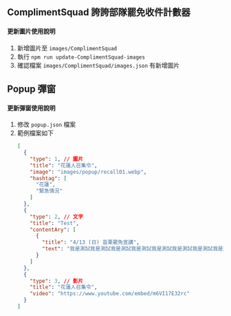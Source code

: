 ## ComplimentSquad 誇誇部隊罷免收件計數器
#### 更新圖片使用說明
1. 新增圖片至 `images/ComplimentSquad`
2. 執行 `npm run update-ComplimentSquad-images`
3. 確認檔案 `images/ComplimentSquad/images.json` 有新增圖片

## Popup 彈窗
#### 更新彈窗使用說明
1. 修改 `popup.json` 檔案
2. 範例檔案如下
    ```json
    [
      {
        "type": 1, // 圖片
        "title": "花蓮人召集令",
        "image": "images/popup/recall01.webp",
        "hashtag": [
          "花蓮",
          "緊急情況"
        ]
      },
      {
        "type": 2, // 文字
        "title": "Test",
        "contentAry": [
          {
            "title": "4/13 (日) 苗栗罷免宣講",
            "text": "我是測試我是測試我是測試我是測試我是測試我是測試我是測試我是測試我是測試我是測試我是測試我是測試我是測試"
          }
        ]
      },
      {
        "type": 3, // 影片
        "title": "花蓮人召集令",
        "video": "https://www.youtube.com/embed/m6VI17E32rc"
      }
    ]
    ```